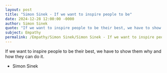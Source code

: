 ```yaml
---
layout: post
title: "Simon Sinek - If we want to inspire people to be"
date: 2024-12-28 12:00:00 -0000
author: Simon Sinek
quote: "If we want to inspire people to be their best, we have to show them why and how they can do it."
subject: Empathy
permalink: /Empathy/Simon Sinek/Simon Sinek - If we want to inspire people to be
---
```


If we want to inspire people to be their best, we have to show them why and how they can do it.

- Simon Sinek
